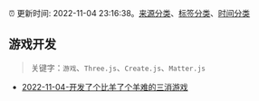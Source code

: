 :alarm_clock: 更新时间: 2022-11-04 23:16:38。[来源分类](../README.md)、[标签分类](../TAGS.md)、[时间分类](../TIMELINE.md)

## 游戏开发


> 关键字：`游戏`、`Three.js`、`Create.js`、`Matter.js`



- [2022-11-04-开发了个比羊了个羊难的三消游戏](https://www.v2ex.com/t/892819) 